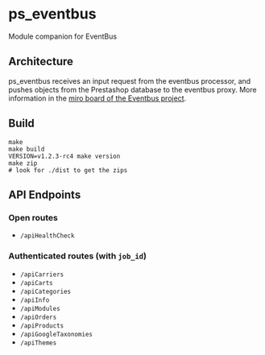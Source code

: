 # ps_eventbus

Module companion for EventBus

## Architecture

ps_eventbus receives an input request from the eventbus processor, and pushes objects from the Prestashop database to the eventbus proxy. More information in the [miro board of the Eventbus project](https://miro.com/app/board/o9J_ksqp-sc=).

## Build

```
make
make build
VERSION=v1.2.3-rc4 make version
make zip
# look for ./dist to get the zips
```

## API Endpoints

### Open routes

- `/apiHealthCheck`

### Authenticated routes (with `job_id`)

- `/apiCarriers`
- `/apiCarts`
- `/apiCategories`
- `/apiInfo`
- `/apiModules`
- `/apiOrders`
- `/apiProducts`
- `/apiGoogleTaxonomies`
- `/apiThemes`

